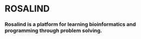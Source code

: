# ROSALIND

### Rosalind is a platform for learning bioinformatics and programming through problem solving.
